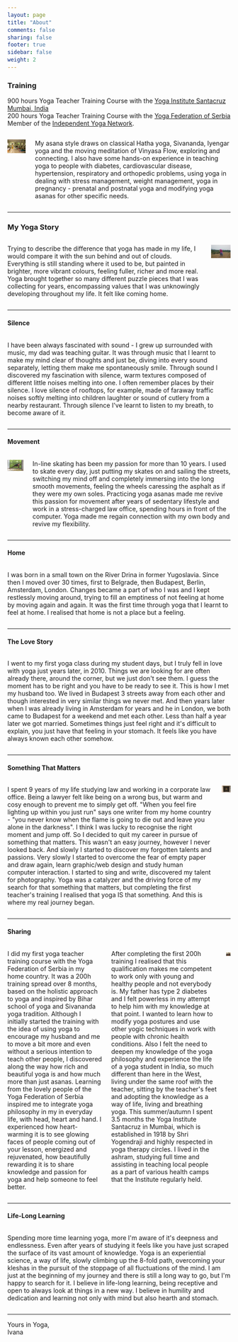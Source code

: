 ```yaml
---
layout: page
title: "About"
comments: false
sharing: false
footer: true
sidebar: false
weight: 2
---
```


### Training

900 hours Yoga Teacher Training Course with the [Yoga Institute Santacruz Mumbai, India](http://theyogainstitute.org/)  
200 hours Yoga Teacher Training Course with the [Yoga Federation of Serbia](http://www.yogasavezsrbije.com/eng/)  
Member of the [Independent Yoga Network](http://www.independentyoganetwork.org/).

<div class="columns">

<p class="centeredimage"><img src="../images/teaching_in_india.jpg" alt="Teaching in India"></img></p>

<p>My asana style draws on classical Hatha yoga, Sivananda, Iyengar yoga and the moving meditation of Vinyasa Flow, exploring and connecting. I also have some hands-on experience in teaching yoga to people with diabetes, cardiovascular disease, hypertension, respiratory and orthopedic problems, using yoga in dealing with stress management, weight management, yoga in pregnancy - prenatal and postnatal yoga and modifying yoga asanas for other specific needs.</p>

</div>

___________________

### My Yoga Story

<div class="columns">

<p>Trying to describe the difference that yoga has made in my life, I would compare it with the sun behind and out of clouds. Everything is still standing where it used to be, but painted in brighter, more vibrant colours, feeling fuller, richer and more real. Yoga brought together so many different puzzle pieces that I was collecting for years, encompassing values that I was unknowingly developing throughout my life. It felt like coming home.</p>

<p class="centeredimage"><img src="../images/meditation_in_tall_grass.jpg" alt="Meditation in tall grass"></img></p>

</div>

___________________

#### Silence

<div class="columns">

<p>I have been always fascinated with sound - I grew up surrounded with music, my dad was teaching guitar. It was through music that I learnt to make my mind clear of thoughts and just be, diving into every sound separately, letting them make me spontaneously smile. Through sound I discovered my fascination with silence, warm textures composed of different little noises melting into one. I often remember places by their silence. I love silence of rooftops, for example, made of faraway traffic noises softly melting into children laughter or sound of cutlery from a nearby restaurant. Through silence I've learnt to listen to my breath, to become aware of it.</p>

</div>

___________________

#### Movement

<div class="columns">

<p class="centeredimage"><img style="margin-bottom: 2em;" src="../images/BaddhaUdhittaParsvottanasana.jpg" alt="Baddha Udhitta Parsvottanasana"></img></p>

<p>In-line skating has been my passion for more than 10 years. I used to skate every day, just putting my skates on and sailing the streets, switching my mind off and completely immersing into the long smooth movements, feeling the wheels caressing the asphalt as if they were my own soles. Practicing yoga asanas made me revive this passion for movement after years of sedentary lifestyle and work in a stress-charged law office, spending hours in front of the computer. Yoga made me regain connection with my own body and revive my flexibility.</p>

</div>

___________________

#### Home

<div class="columns">

<p>I was born in a small town on the River Drina in former Yugoslavia. Since then I moved over 30 times, first to Belgrade, then Budapest, Berlin, Amsterdam, London. Changes became a part of who I was and I kept restlessly moving around, trying to fill an emptiness of not feeling at home by moving again and again. It was the first time through yoga that I learnt to feel at home. I realised that home is not a place but a feeling.</p>

</div>

___________________

#### The Love Story

<div class="columns">

<p>I went to my first yoga class during my student days, but I truly fell in love with yoga just years later, in 2010. Things we are looking for are often already there, around the corner, but we just don't see them. I guess the moment has to be right and you have to be ready to see it. This is how I met my husband too. We lived in Budapest 3 streets away from each other and though interested in very similar things we never met. And then years later when I was already living in Amsterdam for years and he in London, we both came to Budapest for a weekend and met each other. Less than half a year later we got married. Sometimes things just feel right and it's difficult to explain, you just have that feeling in your stomach. It feels like you have always known each other somehow.</p>

</div>

___________________

#### Something That Matters

<div class="columns">

<p>I spent 9 years of my life studying law and working in a corporate law office. Being a lawyer felt like being on a wrong bus, but warm and cosy enough to prevent me to simply get off. "When you feel fire lighting up within you just run" says one writer from my home country - "you never know when the flame is going to die out and leave you alone in the darkness". I think I was lucky to recognise the right moment and jump off. So I decided to quit my career in pursue of something that matters. This wasn't an easy journey, however I never looked back. And slowly I started to discover my forgotten talents and passions. Very slowly I started to overcome the fear of empty paper and draw again, learn graphic/web design and study human computer interaction. I started to sing and write, discovered my talent for photography. Yoga was a catalyzer and the driving force of my search for that something that matters, but completing the first teacher's training I realised that yoga IS that something. And this is where my real journey began.</p>

<p class="centeredimage"><img src="../images/yoga_institute_window.jpg" alt="Yoga Institute window"></img></p>

</div>

___________________

#### Sharing

<div class="columns">

<p>I did my first yoga teacher training course with the Yoga Federation of Serbia in my home country. It was a 200h training spread over 8 months, based on the holistic approach to yoga and inspired by Bihar school of yoga and Sivananda yoga tradition. Although I initially started the training with the idea of using yoga to encourage my husband and me to move a bit more and even without a serious intention to teach other people, I discovered along the way how rich and beautiful yoga is and how much more than just asanas. Learning from the lovely people of the Yoga Federation of Serbia inspired me to integrate yoga philosophy in my in everyday life, with head, heart and hand. I experienced how heart-warming it is to see glowing faces of people coming out of your lesson, energized and rejuvenated, how beautifully rewarding it is to share knowledge and passion for yoga and help someone to feel better.</p>

<p>After completing the first 200h training I realised that this qualification makes me competent to work only with young and healthy people and not everybody is. My father has type 2 diabetes and I felt powerless in my attempt to help him with my knowledge at that point. I wanted to learn how to modify yoga postures and use other yogic techniques in work with people with chronic health conditions. Also I felt the need to deepen my knowledge of the yoga philosophy and experience the life of a yoga student in India, so much different than here in the West, living under the same roof with the teacher, sitting by the teacher's feet and adopting the knowledge as a way of life, living and breathing yoga. This summer/autumn I spent 3.5 months the Yoga Institute Santacruz in Mumbai, which is established in 1918 by Shri Yogendraji and highly respected in yoga therapy circles. I lived in the ashram, studying full time and assisting in teaching local people as a part of various health camps that the Institute regularly held.</p>

<p class="centeredimage"><img src="../images/yoga_institue_group_photo.jpg" alt="Yoga Institue group photo"></img></p>

</div>

___________________

#### Life-Long Learning

<div class="columns">

<p>Spending more time learning yoga, more I'm aware of it's deepness and endlessness. Even after years of studying it feels like you have just scraped the surface of its vast amount of knowledge. Yoga is an experiential science, a way of life, slowly climbing up the 8-fold path, overcoming your kleshas in the pursuit of the stoppage of all fluctuations of the mind. I am just at the beginning of my journey and there is still a long way to go, but I'm happy to search for it. I believe in life-long learning, being receptive and open to always look at things in a new way. I believe in humility and dedication and learning not only with mind but also hearth and stomach.</p>

</div>

___________________

Yours in Yoga,  
Ivana